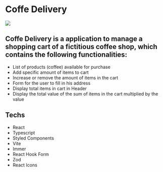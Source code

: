 # Coffe Delivery

![]('../../.github/layout.png')

## Coffe Delivery is a application to manage a shopping cart of a fictitious coffee shop, which contains the following functionalities:

- List of products (coffee) available for purchase
- Add specific amount of items to cart
- Increase or remove the amount of items in the cart
- Form for the user to fill in his address
- Display total items in cart in Header
- Display the total value of the sum of items in the cart multiplied by the value

## Techs

- React
- Typescript
- Styled Components
- Vite
- Immer
- React Hook Form
- Zod
- React Icons